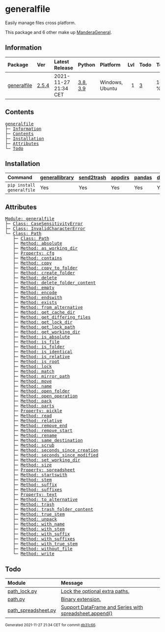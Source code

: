 # generalfile
Easily manage files cross platform.

This package and 6 other make up [ManderaGeneral](https://github.com/ManderaGeneral).

## Information
| Package                                                      | Ver                                            | Latest Release       | Python                                                                                                                   | Platform        |   Lvl | Todo                                                    | Tests   |
|:-------------------------------------------------------------|:-----------------------------------------------|:---------------------|:-------------------------------------------------------------------------------------------------------------------------|:----------------|------:|:--------------------------------------------------------|:--------|
| [generalfile](https://github.com/ManderaGeneral/generalfile) | [2.5.4](https://pypi.org/project/generalfile/) | 2021-11-27 21:34 CET | [3.8](https://www.python.org/downloads/release/python-380/), [3.9](https://www.python.org/downloads/release/python-390/) | Windows, Ubuntu |     1 | [3](https://github.com/ManderaGeneral/generalfile#Todo) | 100.0 % |

## Contents
<pre>
<a href='#generalfile'>generalfile</a>
├─ <a href='#Information'>Information</a>
├─ <a href='#Contents'>Contents</a>
├─ <a href='#Installation'>Installation</a>
├─ <a href='#Attributes'>Attributes</a>
└─ <a href='#Todo'>Todo</a>
</pre>

## Installation
| Command                   | <a href='https://pypi.org/project/generallibrary'>generallibrary</a>   | <a href='https://pypi.org/project/send2trash'>send2trash</a>   | <a href='https://pypi.org/project/appdirs'>appdirs</a>   | <a href='https://pypi.org/project/pandas'>pandas</a>   | <a href='https://pypi.org/project/dill'>dill</a>   |
|:--------------------------|:-----------------------------------------------------------------------|:---------------------------------------------------------------|:---------------------------------------------------------|:-------------------------------------------------------|:---------------------------------------------------|
| `pip install generalfile` | Yes                                                                    | Yes                                                            | Yes                                                      | Yes                                                    | Yes                                                |

## Attributes
<pre>
<a href='https://github.com/ManderaGeneral/generalfile/blob/db31c66/generalfile/__init__.py#L1'>Module: generalfile</a>
├─ <a href='https://github.com/ManderaGeneral/generalfile/blob/db31c66/generalfile/errors.py#L1'>Class: CaseSensitivityError</a>
├─ <a href='https://github.com/ManderaGeneral/generalfile/blob/db31c66/generalfile/errors.py#L1'>Class: InvalidCharacterError</a>
└─ <a href='https://github.com/ManderaGeneral/generalfile/blob/db31c66/generalfile/path.py#L1'>Class: Path</a>
   ├─ <a href='https://github.com/ManderaGeneral/generalfile/blob/db31c66/generalfile/path.py#L1'>Class: Path</a>
   ├─ <a href='https://github.com/ManderaGeneral/generalfile/blob/db31c66/generalfile/path_strings.py#L1'>Method: absolute</a>
   ├─ <a href='https://github.com/ManderaGeneral/generalfile/blob/db31c66/generalfile/path_lock.py#L1'>Method: as_working_dir</a>
   ├─ <a href='https://github.com/ManderaGeneral/generalfile/blob/db31c66/generalfile/optional_dependencies/path_cfg.py#L1'>Property: cfg</a>
   ├─ <a href='https://github.com/ManderaGeneral/generalfile/blob/db31c66/generalfile/path_operations.py#L1'>Method: contains</a>
   ├─ <a href='https://github.com/ManderaGeneral/generalfile/blob/db31c66/generalfile/path_operations.py#L1'>Method: copy</a>
   ├─ <a href='https://github.com/ManderaGeneral/generalfile/blob/db31c66/generalfile/path_operations.py#L1'>Method: copy_to_folder</a>
   ├─ <a href='https://github.com/ManderaGeneral/generalfile/blob/db31c66/generalfile/path_operations.py#L1'>Method: create_folder</a>
   ├─ <a href='https://github.com/ManderaGeneral/generalfile/blob/db31c66/generalfile/path_operations.py#L1'>Method: delete</a>
   ├─ <a href='https://github.com/ManderaGeneral/generalfile/blob/db31c66/generalfile/path_operations.py#L1'>Method: delete_folder_content</a>
   ├─ <a href='https://github.com/ManderaGeneral/generalfile/blob/db31c66/generalfile/path_operations.py#L1'>Method: empty</a>
   ├─ <a href='https://github.com/ManderaGeneral/generalfile/blob/db31c66/generalfile/path_strings.py#L1'>Method: encode</a>
   ├─ <a href='https://github.com/ManderaGeneral/generalfile/blob/db31c66/generalfile/path_strings.py#L1'>Method: endswith</a>
   ├─ <a href='https://github.com/ManderaGeneral/generalfile/blob/db31c66/generalfile/path_operations.py#L1'>Method: exists</a>
   ├─ <a href='https://github.com/ManderaGeneral/generalfile/blob/db31c66/generalfile/path_strings.py#L1'>Method: from_alternative</a>
   ├─ <a href='https://github.com/ManderaGeneral/generalfile/blob/db31c66/generalfile/path_operations.py#L1'>Method: get_cache_dir</a>
   ├─ <a href='https://github.com/ManderaGeneral/generalfile/blob/db31c66/generalfile/path_operations.py#L1'>Method: get_differing_files</a>
   ├─ <a href='https://github.com/ManderaGeneral/generalfile/blob/db31c66/generalfile/path_operations.py#L1'>Method: get_lock_dir</a>
   ├─ <a href='https://github.com/ManderaGeneral/generalfile/blob/db31c66/generalfile/path_operations.py#L1'>Method: get_lock_path</a>
   ├─ <a href='https://github.com/ManderaGeneral/generalfile/blob/db31c66/generalfile/path_operations.py#L1'>Method: get_working_dir</a>
   ├─ <a href='https://github.com/ManderaGeneral/generalfile/blob/db31c66/generalfile/path_strings.py#L1'>Method: is_absolute</a>
   ├─ <a href='https://github.com/ManderaGeneral/generalfile/blob/db31c66/generalfile/path_operations.py#L1'>Method: is_file</a>
   ├─ <a href='https://github.com/ManderaGeneral/generalfile/blob/db31c66/generalfile/path_operations.py#L1'>Method: is_folder</a>
   ├─ <a href='https://github.com/ManderaGeneral/generalfile/blob/db31c66/generalfile/path_operations.py#L1'>Method: is_identical</a>
   ├─ <a href='https://github.com/ManderaGeneral/generalfile/blob/db31c66/generalfile/path_strings.py#L1'>Method: is_relative</a>
   ├─ <a href='https://github.com/ManderaGeneral/generalfile/blob/db31c66/generalfile/path_operations.py#L1'>Method: is_root</a>
   ├─ <a href='https://github.com/ManderaGeneral/generalfile/blob/db31c66/generalfile/path_lock.py#L1'>Method: lock</a>
   ├─ <a href='https://github.com/ManderaGeneral/generalfile/blob/db31c66/generalfile/path_strings.py#L1'>Method: match</a>
   ├─ <a href='https://github.com/ManderaGeneral/generalfile/blob/db31c66/generalfile/path_strings.py#L1'>Method: mirror_path</a>
   ├─ <a href='https://github.com/ManderaGeneral/generalfile/blob/db31c66/generalfile/path_operations.py#L1'>Method: move</a>
   ├─ <a href='https://github.com/ManderaGeneral/generalfile/blob/db31c66/generalfile/path_strings.py#L1'>Method: name</a>
   ├─ <a href='https://github.com/ManderaGeneral/generalfile/blob/db31c66/generalfile/path_operations.py#L1'>Method: open_folder</a>
   ├─ <a href='https://github.com/ManderaGeneral/generalfile/blob/db31c66/generalfile/path_operations.py#L1'>Method: open_operation</a>
   ├─ <a href='https://github.com/ManderaGeneral/generalfile/blob/db31c66/generalfile/path_operations.py#L1'>Method: pack</a>
   ├─ <a href='https://github.com/ManderaGeneral/generalfile/blob/db31c66/generalfile/path_strings.py#L1'>Method: parts</a>
   ├─ <a href='https://github.com/ManderaGeneral/generalfile/blob/db31c66/generalfile/optional_dependencies/path_pickle.py#L1'>Property: pickle</a>
   ├─ <a href='https://github.com/ManderaGeneral/generalfile/blob/db31c66/generalfile/path_operations.py#L1'>Method: read</a>
   ├─ <a href='https://github.com/ManderaGeneral/generalfile/blob/db31c66/generalfile/path_strings.py#L1'>Method: relative</a>
   ├─ <a href='https://github.com/ManderaGeneral/generalfile/blob/db31c66/generalfile/path_strings.py#L1'>Method: remove_end</a>
   ├─ <a href='https://github.com/ManderaGeneral/generalfile/blob/db31c66/generalfile/path_strings.py#L1'>Method: remove_start</a>
   ├─ <a href='https://github.com/ManderaGeneral/generalfile/blob/db31c66/generalfile/path_operations.py#L1'>Method: rename</a>
   ├─ <a href='https://github.com/ManderaGeneral/generalfile/blob/db31c66/generalfile/path_strings.py#L1'>Method: same_destination</a>
   ├─ <a href='https://github.com/ManderaGeneral/generalfile/blob/db31c66/generalfile/path.py#L1'>Method: scrub</a>
   ├─ <a href='https://github.com/ManderaGeneral/generalfile/blob/db31c66/generalfile/path_operations.py#L1'>Method: seconds_since_creation</a>
   ├─ <a href='https://github.com/ManderaGeneral/generalfile/blob/db31c66/generalfile/path_operations.py#L1'>Method: seconds_since_modified</a>
   ├─ <a href='https://github.com/ManderaGeneral/generalfile/blob/db31c66/generalfile/path_operations.py#L1'>Method: set_working_dir</a>
   ├─ <a href='https://github.com/ManderaGeneral/generalfile/blob/db31c66/generalfile/path_operations.py#L1'>Method: size</a>
   ├─ <a href='https://github.com/ManderaGeneral/generalfile/blob/db31c66/generalfile/optional_dependencies/path_spreadsheet.py#L1'>Property: spreadsheet</a>
   ├─ <a href='https://github.com/ManderaGeneral/generalfile/blob/db31c66/generalfile/path_strings.py#L1'>Method: startswith</a>
   ├─ <a href='https://github.com/ManderaGeneral/generalfile/blob/db31c66/generalfile/path_strings.py#L1'>Method: stem</a>
   ├─ <a href='https://github.com/ManderaGeneral/generalfile/blob/db31c66/generalfile/path_strings.py#L1'>Method: suffix</a>
   ├─ <a href='https://github.com/ManderaGeneral/generalfile/blob/db31c66/generalfile/path_strings.py#L1'>Method: suffixes</a>
   ├─ <a href='https://github.com/ManderaGeneral/generalfile/blob/db31c66/generalfile/optional_dependencies/path_text.py#L1'>Property: text</a>
   ├─ <a href='https://github.com/ManderaGeneral/generalfile/blob/db31c66/generalfile/path_strings.py#L1'>Method: to_alternative</a>
   ├─ <a href='https://github.com/ManderaGeneral/generalfile/blob/db31c66/generalfile/path_operations.py#L1'>Method: trash</a>
   ├─ <a href='https://github.com/ManderaGeneral/generalfile/blob/db31c66/generalfile/path_operations.py#L1'>Method: trash_folder_content</a>
   ├─ <a href='https://github.com/ManderaGeneral/generalfile/blob/db31c66/generalfile/path_strings.py#L1'>Method: true_stem</a>
   ├─ <a href='https://github.com/ManderaGeneral/generalfile/blob/db31c66/generalfile/path_operations.py#L1'>Method: unpack</a>
   ├─ <a href='https://github.com/ManderaGeneral/generalfile/blob/db31c66/generalfile/path_strings.py#L1'>Method: with_name</a>
   ├─ <a href='https://github.com/ManderaGeneral/generalfile/blob/db31c66/generalfile/path_strings.py#L1'>Method: with_stem</a>
   ├─ <a href='https://github.com/ManderaGeneral/generalfile/blob/db31c66/generalfile/path_strings.py#L1'>Method: with_suffix</a>
   ├─ <a href='https://github.com/ManderaGeneral/generalfile/blob/db31c66/generalfile/path_strings.py#L1'>Method: with_suffixes</a>
   ├─ <a href='https://github.com/ManderaGeneral/generalfile/blob/db31c66/generalfile/path_strings.py#L1'>Method: with_true_stem</a>
   ├─ <a href='https://github.com/ManderaGeneral/generalfile/blob/db31c66/generalfile/path_operations.py#L1'>Method: without_file</a>
   └─ <a href='https://github.com/ManderaGeneral/generalfile/blob/db31c66/generalfile/path_operations.py#L1'>Method: write</a>
</pre>

## Todo
| Module                                                                                                                                               | Message                                                                                                                                                                                   |
|:-----------------------------------------------------------------------------------------------------------------------------------------------------|:------------------------------------------------------------------------------------------------------------------------------------------------------------------------------------------|
| <a href='https://github.com/ManderaGeneral/generalfile/blob/master/generalfile/path_lock.py#L1'>path_lock.py</a>                                     | <a href='https://github.com/ManderaGeneral/generalfile/blob/master/generalfile/path_lock.py#L12'>Lock the optional extra paths.</a>                                                       |
| <a href='https://github.com/ManderaGeneral/generalfile/blob/master/generalfile/path.py#L1'>path.py</a>                                               | <a href='https://github.com/ManderaGeneral/generalfile/blob/master/generalfile/path.py#L23'>Binary extension.</a>                                                                         |
| <a href='https://github.com/ManderaGeneral/generalfile/blob/master/generalfile/optional_dependencies/path_spreadsheet.py#L1'>path_spreadsheet.py</a> | <a href='https://github.com/ManderaGeneral/generalfile/blob/master/generalfile/optional_dependencies/path_spreadsheet.py#L112'>Support DataFrame and Series with spreadsheet.append()</a> |

<sup>
Generated 2021-11-27 21:34 CET for commit <a href='https://github.com/ManderaGeneral/generalfile/commit/db31c66'>db31c66</a>.
</sup>
